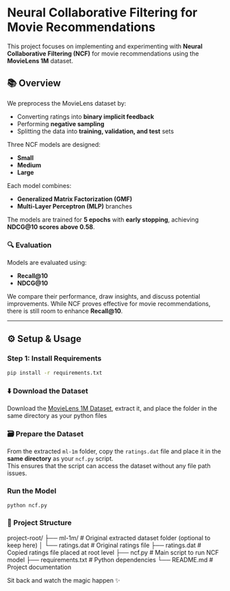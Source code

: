 # Neural Collaborative Filtering for Movie Recommendations

This project focuses on implementing and experimenting with **Neural Collaborative Filtering (NCF)** for movie recommendations using the **MovieLens 1M** dataset.

## 📚 Overview

We preprocess the MovieLens dataset by:

- Converting ratings into **binary implicit feedback**
- Performing **negative sampling**
- Splitting the data into **training, validation, and test** sets

Three NCF models are designed:

- **Small**
- **Medium**
- **Large**

Each model combines:
- **Generalized Matrix Factorization (GMF)**
- **Multi-Layer Perceptron (MLP)** branches

The models are trained for **5 epochs** with **early stopping**, achieving **NDCG@10 scores above 0.58**.

### 🔍 Evaluation

Models are evaluated using:
- **Recall@10**
- **NDCG@10**

We compare their performance, draw insights, and discuss potential improvements. While NCF proves effective for movie recommendations, there is still room to enhance **Recall@10**.

---

## ⚙️ Setup & Usage

### Step 1: Install Requirements

```bash
pip install -r requirements.txt
```
### ⬇️ Download the Dataset
Download the [MovieLens 1M Dataset](https://grouplens.org/datasets/movielens/1m/), extract it, and place the folder in the same directory as your python files

### 🗃️ Prepare the Dataset
From the extracted `ml-1m` folder, copy the `ratings.dat` file and place it in the **same directory** as your `ncf.py` script.  
This ensures that the script can access the dataset without any file path issues.

### Run the Model
```bash
python ncf.py
```
### 📁 Project Structure
project-root/ ├── ml-1m/ # Original extracted dataset folder (optional to keep here) │ └── ratings.dat # Original ratings file ├── ratings.dat # Copied ratings file placed at root level ├── ncf.py # Main script to run NCF model ├── requirements.txt # Python dependencies └── README.md # Project documentation

Sit back and watch the magic happen ✨
